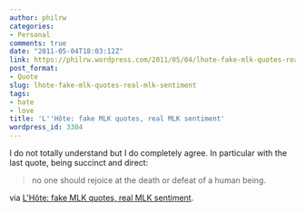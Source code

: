 ```yaml
---
author: philrw
categories:
- Personal
comments: true
date: "2011-05-04T18:03:12Z"
link: https://philrw.wordpress.com/2011/05/04/lhote-fake-mlk-quotes-real-mlk-sentiment/
post_format:
- Quote
slug: lhote-fake-mlk-quotes-real-mlk-sentiment
tags:
- hate
- love
title: 'L''Hôte: fake MLK quotes, real MLK sentiment'
wordpress_id: 3304
---
```


I do not totally understand but I do completely agree. In particular with the last quote, being succinct and direct:

> no one should rejoice at the death or defeat of a human being.


via [L'Hôte: fake MLK quotes, real MLK sentiment](http://lhote.blogspot.com/2011/05/fake-mlk-quotes-real-mlk-sentiment.html).
